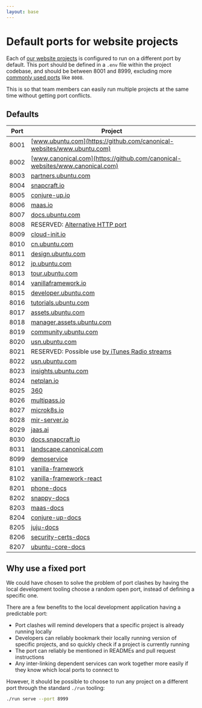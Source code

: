 ```yaml
---
layout: base
---
```


# Default ports for website projects

Each of [our website projects](https://github.com/canonical-websites/) is configured to run on a different port by default.
This port should be defined in a `.env` file within the project codebase, and
should be between 8001 and 8999, excluding more [commonly used ports](https://en.wikipedia.org/wiki/List_of_TCP_and_UDP_port_numbers) like `8008`.

This is so that team members can easily run multiple projects at the same time without getting port conflicts.

## Defaults

| Port | Project                                                                                           |
| ---- | -------                                                                                           |
| 8001 | [www.ubuntu.com](https://github.com/canonical-websites/www.ubuntu.com)                            |
| 8002 | [www.canonical.com](https://github.com/canonical-websites/www.canonical.com)                      |
| 8003 | [partners.ubuntu.com](https://github.com/canonical-websites/partners.ubuntu.com)                  |
| 8004 | [snapcraft.io](https://github.com/canonical-websites/snapcraft.io)                                |
| 8005 | [conjure-up.io](https://github.com/canonical-websites/conjure-up.io)                              |
| 8006 | [maas.io](https://github.com/canonical-websites/maas.io)                                          |
| 8007 | [docs.ubuntu.com](https://github.com/canonical-websites/docs.ubuntu.com)                          |
| 8008 | RESERVED: [Alternative HTTP port](https://en.wikipedia.org/wiki/List_of_TCP_and_UDP_port_numbers) |
| 8009 | [cloud-init.io](https://github.com/canonical-websites/cloud-init.io)                              |
| 8010 | [cn.ubuntu.com](https://github.com/canonical-websites/cn.ubuntu.com)                              |
| 8011 | [design.ubuntu.com](https://github.com/canonical-websites/design.ubuntu.com)                      |
| 8012 | [jp.ubuntu.com](https://github.com/canonical-websites/jp.ubuntu.com)                              |
| 8013 | [tour.ubuntu.com](https://github.com/canonical-websites/tour.ubuntu.com)                          |
| 8014 | [vanillaframework.io](https://github.com/canonical-websites/vanillaframework.io/)                 |
| 8015 | [developer.ubuntu.com](https://github.com/canonical-websites/developer.ubuntu.com/)               |
| 8016 | [tutorials.ubuntu.com](https://github.com/canonical-websites/tutorials.ubuntu.com/)               |
| 8017 | [assets.ubuntu.com](https://github.com/canonical-websites/assets.ubuntu.com/)                     |
| 8018 | [manager.assets.ubuntu.com](https://github.com/canonical-websites/manager.assets.ubuntu.com/)     |
| 8019 | [community.ubuntu.com](https://github.com/canonical-websites/community.ubuntu.com/)               |
| 8020 | [usn.ubuntu.com](https://github.com/canonical-websites/usn.ubuntu.com/)                           |
| 8021 | RESERVED: Possible use [by iTunes Radio streams](https://support.apple.com/en-za/HT202944)        |
| 8022 | [usn.ubuntu.com](https://launchpad.net/usn.ubuntu.com)                                            |
| 8023 | [insights.ubuntu.com](https://github.com/canonical-websites/insights.ubuntu.com/)                 |
| 8024 | [netplan.io](https://github.com/canonical-websites/netplan.io/)                                   |
| 8025 | [360](https://github.com/ubuntudesign/360/)                                                       |
| 8026 | [multipass.io](https://github.com/canonical-websites/multipass.io)                                |
| 8027 | [microk8s.io](https://github.com/canonical-websites/microk8s.io)                                  |
| 8028 | [mir-server.io](https://github.com/canonical-websites/mir-server.io)                              |
| 8029 | [jaas.ai](https://github.com/canonical-websites/jaas.ai)                                          |
| 8030 | [docs.snapcraft.io](https://github.com/canonical-websites/docs.snapcraft.io)                      |
| 8031 | [landscape.canonical.com](https://github.com/canonical-websites/landscape.canonical.com)          |
| 8099 | [demoservice](https://github.com/canonical-webteam/demoservice)                                   |
| 8101 | [vanilla-framework](https://github.com/vanilla-framework/vanilla-framework)                       |
| 8102 | [vanilla-framework-react](https://github.com/vanilla-framework/vanilla-framework-react)           |
| 8201 | [phone-docs](https://github.com/canonical-docs/phone-docs/)                                       |
| 8202 | [snappy-docs](https://github.com/canonical-docs/snappy-docs)                                      |
| 8203 | [maas-docs](https://github.com/canonicalltd/maas-docs)                                            |
| 8204 | [conjure-up-docs](https://github.com/canonical-docs/conjure-up-docs)                              |
| 8205 | [juju-docs](https://github.com/juju/docs)                                                         |
| 8206 | [security-certs-docs](https://github.com/CanonicalLtd/security-certs-docs)                        |
| 8207 | [ubuntu-core-docs](https://github.com/CanonicalLtd/ubuntu-core-docs)                              |

## Why use a fixed port

We could have chosen to solve the problem of port clashes by having the local development
tooling choose a random open port, instead of defining a specific one.

There are a few benefits to the local development application having a predictable port:

- Port clashes will remind developers that a specific project is already running locally
- Developers can reliably bookmark their locally running version of specific projects, and so quickly check if a project is currently running
- The port can reliably be mentioned in READMEs and pull request instructions
- Any inter-linking dependent services can work together more easily if they know which local ports to connect to

However, it should be possible to choose to run any project on a different port through the standard `./run` tooling:

``` bash
./run serve --port 8999
``` 

